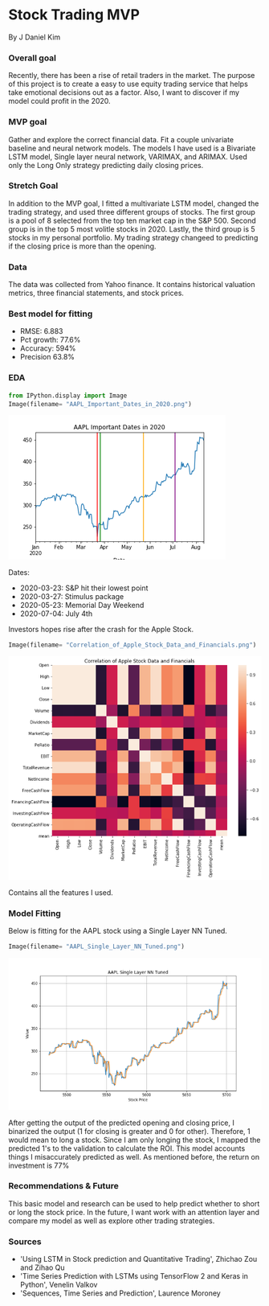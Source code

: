 
# Stock Trading MVP
By J Daniel Kim

### Overall goal
Recently, there has been a rise of retail traders in the market. The purpose of this project is to create a easy to use equity trading service that helps take emotional decisions out as a factor. Also, I want to discover if my model could profit in the 2020.
### MVP goal
Gather and explore the correct financial data. Fit a couple univariate baseline and neural network models. The models I have used is a Bivariate LSTM model, Single layer neural network, VARIMAX, and ARIMAX. Used only the Long Only strategy predicting daily closing prices.

### Stretch Goal
In addition to the MVP goal, I fitted a multivariate LSTM model, changed the trading strategy, and used three different groups of stocks. The first group is a pool of 8 selected from the top ten market cap in the S&P 500. Second group is in the top 5 most volitle stocks in 2020. Lastly, the third group is 5 stocks in my personal portfolio. My trading strategy changeed to predicting if the closing price is more than the opening. 

### Data
The data was collected from Yahoo finance. It contains historical valuation metrics, three financial statements, and  stock prices.

### Best model for fitting
- RMSE: 6.883
- Pct growth: 77.6%
- Accuracy: 594%
- Precision 63.8%

### EDA


```python
from IPython.display import Image
Image(filename= "AAPL_Important_Dates_in_2020.png")
```




![png](output_5_0.png)



Dates:
- 2020-03-23: S&P hit their lowest point
- 2020-03-27: Stimulus package
- 2020-05-23: Memorial Day Weekend
- 2020-07-04: July 4th


Investors hopes rise after the crash for the Apple Stock.


```python
Image(filename= "Correlation_of_Apple_Stock_Data_and_Financials.png")
```




![png](output_8_0.png)



Contains all the features I used. 

### Model Fitting
Below is fitting for the AAPL stock using a Single Layer NN Tuned. 


```python
Image(filename= "AAPL_Single_Layer_NN_Tuned.png")
```




![png](output_11_0.png)



After getting the output of the predicted opening and closing price, I binarized the output (1 for closing is greater and 0 for other). Therefore, 1 would mean to long a stock. Since I am only longing the stock, I mapped the predicted 1's to the validation to calculate the ROI. This model accounts things I misaccurately predicted as well. As mentioned before, the return on investment is 77%

### Recommendations & Future 
This basic model and research can be used to help predict whether to short or long the stock price. In the future, I want work with an attention layer and compare my model as well as explore other trading strategies.

### Sources 
- 'Using LSTM in Stock prediction and Quantitative Trading', Zhichao Zou and Zihao Qu 
- 'Time Series Prediction with LSTMs using TensorFlow 2 and Keras in Python', Venelin Valkov
- 'Sequences, Time Series and Prediction', Laurence Moroney
